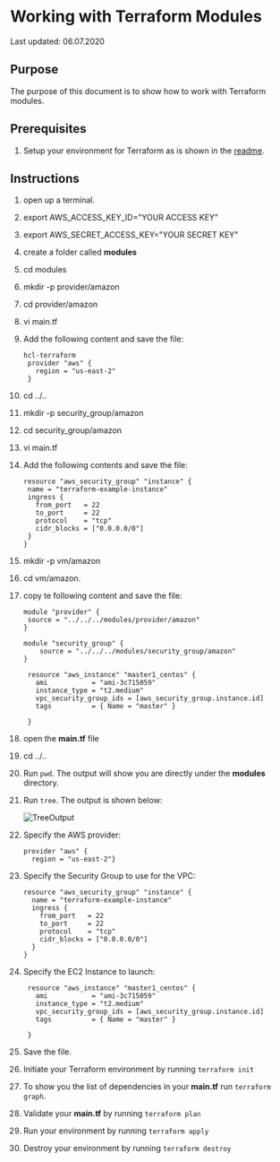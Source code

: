# Working with Terraform Modules

Last updated: 06.07.2020

## Purpose

The purpose of this document is to show how to work with Terraform modules.

## Prerequisites

1. Setup your environment for Terraform as is shown in the [readme](./readme.md).

## Instructions

1. open up a terminal.
1. export AWS_ACCESS_KEY_ID="YOUR ACCESS KEY"
1. export AWS_SECRET_ACCESS_KEY="YOUR SECRET KEY"
1. create a folder called **modules**
1. cd modules
1. mkdir -p provider/amazon
1. cd provider/amazon
1. vi main.tf
1. Add the following content and save the file:

   ```
   hcl-terraform
    provider "aws" {
      region = "us-east-2"
    }
    ```

1. cd ../..
1. mkdir -p security_group/amazon
1. cd security_group/amazon
1. vi main.tf
1. Add the following contents and save the file:

    ```hcl-terraform
   resource "aws_security_group" "instance" {
     name = "terraform-example-instance"
     ingress {
       from_port   = 22
       to_port     = 22
       protocol    = "tcp"
       cidr_blocks = ["0.0.0.0/0"]
     }
   }
    ```

1. mkdir -p vm/amazon
1. cd vm/amazon.
1. copy te following content and save the file:

   ```hcl-terraform
   module "provider" {
    source = "../../../modules/provider/amazon"
   }

   module "security_group" {
       source = "../../../modules/security_group/amazon"
   }

    resource "aws_instance" "master1_centos" {
      ami           = "ami-3c715059"
      instance_type = "t2.medium"
      vpc_security_group_ids = [aws_security_group.instance.id]
      tags          = { Name = "master" }

    }
    ```

1. open the **main.tf** file
1. cd ../..
1. Run `pwd`.  The output will show you are directly under the **modules** directory.
1. Run `tree`.  The output is shown below:

    ![TreeOutput](images/tree-of-all-modules.png)

1. Specify the AWS provider:

    ```hcl-terraform
    provider "aws" {
      region = "us-east-2"}
    ```

1. Specify the Security Group to use for the VPC:

   ```hcl-terraform
   resource "aws_security_group" "instance" {
     name = "terraform-example-instance"
     ingress {
       from_port   = 22
       to_port     = 22
       protocol    = "tcp"
       cidr_blocks = ["0.0.0.0/0"]
     }
   }
    ```

1. Specify the EC2 Instance to launch:

   ```hcl-terraform
    resource "aws_instance" "master1_centos" {
      ami           = "ami-3c715059"
      instance_type = "t2.medium"
      vpc_security_group_ids = [aws_security_group.instance.id]
      tags          = { Name = "master" }

    }
    ```

1. Save the file.
1. Initiate your Terraform environment by running `terraform init`
1. To show you the list of dependencies in your **main.tf** run `terraform graph`.
1. Validate your **main.tf** by running `terraform plan`
1. Run your environment by running `terraform apply`
1. Destroy your environment by running `terraform destroy`
